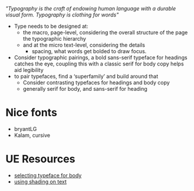 
*"Typography is the craft of endowing human language with a durable visual form. Typography is clothing for words"*
- Type needs to be designed at:
    - the macro, page-level, considering the overall structure of the page the typographic hierarchy
    - and at the micro text-level, considering the details
        - spacing, what words get bolded to draw focus.
- Consider typographic pairings, a bold sans-serif typeface for headings catches the eye, coupling this with a classic serif for body copy helps aid legibility
- to pair typefaces, find a ‘superfamily’ and build around that
    - Consider contrasting typefaces for headings and body copy
    - generally serif for body, and sans-serif for heading

# Nice fonts
- bryantLG 
- Kalam, cursive

# UE Resources
- [selecting typeface for body](https://practice.typekit.com/lesson/selecting-typefaces-for-body-text/)
- [using shading on text](https://practice.typekit.com/lesson/using-shades/)
